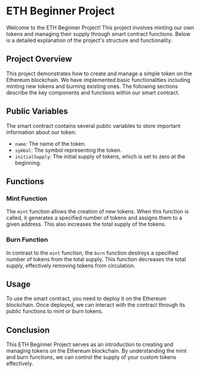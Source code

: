 # ETH Beginner Project

Welcome to the ETH Beginner Project! This project involves minting our own tokens and managing their supply through smart contract functions. Below is a detailed explanation of the project's structure and functionality.

## Project Overview

This project demonstrates how to create and manage a simple token on the Ethereum blockchain. We have implemented basic functionalities including minting new tokens and burning existing ones. The following sections describe the key components and functions within our smart contract.

## Public Variables

The smart contract contains several public variables to store important information about our token:

- `name`: The name of the token.
- `symbol`: The symbol representing the token.
- `initialSupply`: The initial supply of tokens, which is set to zero at the beginning.

## Functions

### Mint Function

The `mint` function allows the creation of new tokens. When this function is called, it generates a specified number of tokens and assigns them to a given address. This also increases the total supply of the tokens.

### Burn Function

In contrast to the `mint` function, the `burn` function destroys a specified number of tokens from the total supply. This function decreases the total supply, effectively removing tokens from circulation.

## Usage

To use the smart contract, you need to deploy it on the Ethereum blockchain. Once deployed, we can interact with the contract through its public functions to mint or burn tokens.

## Conclusion

This ETH Beginner Project serves as an introduction to creating and managing tokens on the Ethereum blockchain. By understanding the mint and burn functions, we can control the supply of your custom tokens effectively.
